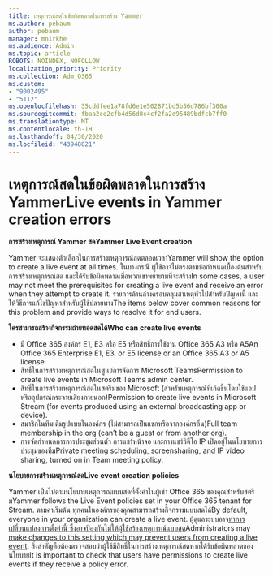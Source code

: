 ```yaml
---
title: เหตุการณ์สดในข้อผิดพลาดในการสร้าง Yammer
ms.author: pebaum
author: pebaum
manager: mnirkhe
ms.audience: Admin
ms.topic: article
ROBOTS: NOINDEX, NOFOLLOW
localization_priority: Priority
ms.collection: Adm_O365
ms.custom:
- "9002495"
- "5112"
ms.openlocfilehash: 35cddfee1a78fd6e1e502871bd5b56d786bf300a
ms.sourcegitcommit: fbaa2ce2cfb4d56d8c4cf2fa2d95489bdfcb7ff0
ms.translationtype: MT
ms.contentlocale: th-TH
ms.lasthandoff: 04/30/2020
ms.locfileid: "43948021"
---
```

# <a name="live-events-in-yammer-creation-errors"></a><span data-ttu-id="7840b-102">เหตุการณ์สดในข้อผิดพลาดในการสร้าง Yammer</span><span class="sxs-lookup"><span data-stu-id="7840b-102">Live events in Yammer creation errors</span></span>

<span data-ttu-id="7840b-103">**การสร้างเหตุการณ์ Yammer สด**</span><span class="sxs-lookup"><span data-stu-id="7840b-103">**Yammer Live Event creation**</span></span>

<span data-ttu-id="7840b-104">Yammer จะแสดงตัวเลือกในการสร้างเหตุการณ์สดตลอดเวลา</span><span class="sxs-lookup"><span data-stu-id="7840b-104">Yammer will show the option to create a live event at all times.</span></span> <span data-ttu-id="7840b-105">ในบางกรณี ผู้ใช้อาจไม่ตรงตามข้อกําหนดเบื้องต้นสําหรับการสร้างเหตุการณ์สด และได้รับข้อผิดพลาดเมื่อพวกเขาพยายามที่จะสร้าง</span><span class="sxs-lookup"><span data-stu-id="7840b-105">In some cases, a user may not meet the prerequisites for creating a live event and receive an error when they attempt to create it.</span></span> <span data-ttu-id="7840b-106">รายการด้านล่างครอบคลุมสาเหตุทั่วไปสําหรับปัญหานี้ และให้วิธีการแก้ไขปัญหาสําหรับผู้ใช้ปลายทาง</span><span class="sxs-lookup"><span data-stu-id="7840b-106">The items below cover common reasons for this problem and provide ways to resolve it for end users.</span></span>

<span data-ttu-id="7840b-107">**ใครสามารถสร้างกิจกรรมถ่ายทอดสดได้**</span><span class="sxs-lookup"><span data-stu-id="7840b-107">**Who can create live events**</span></span>
- <span data-ttu-id="7840b-108">มี Office 365 องค์กร E1, E3 หรือ E5 หรือสิทธิ์การใช้งาน Office 365 A3 หรือ A5</span><span class="sxs-lookup"><span data-stu-id="7840b-108">An Office 365 Enterprise E1, E3, or E5 license or an Office 365 A3 or A5 license.</span></span>
- <span data-ttu-id="7840b-109">สิทธิ์ในการสร้างเหตุการณ์สดในศูนย์การจัดการ Microsoft Teams</span><span class="sxs-lookup"><span data-stu-id="7840b-109">Permission to create live events in Microsoft Teams admin center.</span></span>
- <span data-ttu-id="7840b-110">สิทธิ์ในการสร้างเหตุการณ์สดในสตรีมของ Microsoft (สําหรับเหตุการณ์ที่เกิดขึ้นโดยใช้แอปหรืออุปกรณ์กระจายเสียงภายนอก)</span><span class="sxs-lookup"><span data-stu-id="7840b-110">Permission to create live events in Microsoft Stream (for events produced using an external broadcasting app or device).</span></span>
- <span data-ttu-id="7840b-111">สมาชิกในทีมเต็มรูปแบบในองค์กร (ไม่สามารถเป็นแขกหรือจากองค์กรอื่น)</span><span class="sxs-lookup"><span data-stu-id="7840b-111">Full team membership in the org (can’t be a guest or from another org).</span></span>
- <span data-ttu-id="7840b-112">การจัดกําหนดการการประชุมส่วนตัว การแชร์หน้าจอ และการแชร์วิดีโอ IP เปิดอยู่ในนโยบายการประชุมของทีม</span><span class="sxs-lookup"><span data-stu-id="7840b-112">Private meeting scheduling, screensharing, and IP video sharing, turned on in Team meeting policy.</span></span>

<span data-ttu-id="7840b-113">**นโยบายการสร้างเหตุการณ์สด**</span><span class="sxs-lookup"><span data-stu-id="7840b-113">**Live event creation policies**</span></span>

<span data-ttu-id="7840b-114">Yammer เป็นไปตามนโยบายเหตุการณ์แบบสดที่ตั้งค่าในผู้เช่า Office 365 ของคุณสําหรับสตรีม</span><span class="sxs-lookup"><span data-stu-id="7840b-114">Yammer follows the Live Event policies set in your Office 365 tenant for Stream.</span></span> <span data-ttu-id="7840b-115">ตามค่าเริ่มต้น ทุกคนในองค์กรของคุณสามารถสร้างกิจกรรมแบบสดได้</span><span class="sxs-lookup"><span data-stu-id="7840b-115">By default, everyone in your organization can create a live event.</span></span> <span data-ttu-id="7840b-116">ผู้ดูแลระบบอาจ[ทําการเปลี่ยนแปลงการตั้งค่านี้ ซึ่งอาจป้องกันไม่ให้ผู้ใช้สร้างเหตุการณ์แบบสด](https://docs.microsoft.com/stream/live-event-administration#enabling-and-restricting-users-to-creating)</span><span class="sxs-lookup"><span data-stu-id="7840b-116">Administrators may [make changes to this setting which may prevent users from creating a live event](https://docs.microsoft.com/stream/live-event-administration#enabling-and-restricting-users-to-creating).</span></span> <span data-ttu-id="7840b-117">สิ่งสําคัญคือต้องตรวจสอบว่าผู้ใช้มีสิทธิ์ในการสร้างเหตุการณ์สดหากได้รับข้อผิดพลาดของนโยบาย</span><span class="sxs-lookup"><span data-stu-id="7840b-117">It is important to check that users have permissions to create live events if they receive a policy error.</span></span>
